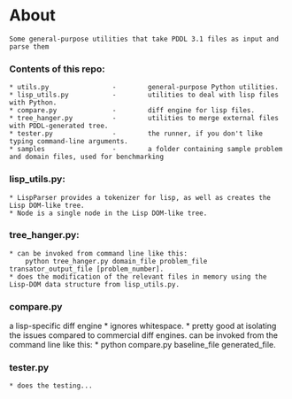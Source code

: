 About
=====
	Some general-purpose utilities that take PDDL 3.1 files as input and parse them

### Contents of this repo:
	* utils.py                -        general-purpose Python utilities.
	* lisp_utils.py           -        utilities to deal with lisp files with Python.
	* compare.py              -        diff engine for lisp files.
	* tree_hanger.py          -        utilities to merge external files with PDDL-generated tree.
	* tester.py               -        the runner, if you don't like typing command-line arguments.
	* samples                 -        a folder containing sample problem and domain files, used for benchmarking
	
### lisp_utils.py:
	* LispParser provides a tokenizer for lisp, as well as creates the Lisp DOM-like tree.
	* Node is a single node in the Lisp DOM-like tree.
	
### tree_hanger.py:
	* can be invoked from command line like this:
		python tree_hanger.py domain_file problem_file transator_output_file [problem_number].
	* does the modification of the relevant files in memory using the Lisp-DOM data structure from lisp_utils.py.
	
### compare.py
a lisp-specific diff engine
	* ignores whitespace.
	* pretty good at isolating the issues compared to commercial diff engines.
can be invoked from the command line like this:
	* python compare.py baseline_file generated_file.

### tester.py
	* does the testing...

